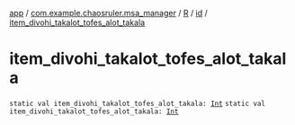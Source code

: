 [app](../../../index.md) / [com.example.chaosruler.msa_manager](../../index.md) / [R](../index.md) / [id](index.md) / [item_divohi_takalot_tofes_alot_takala](.)

# item_divohi_takalot_tofes_alot_takala

`static val item_divohi_takalot_tofes_alot_takala: `[`Int`](https://kotlinlang.org/api/latest/jvm/stdlib/kotlin/-int/index.html)
`static val item_divohi_takalot_tofes_alot_takala: `[`Int`](https://kotlinlang.org/api/latest/jvm/stdlib/kotlin/-int/index.html)